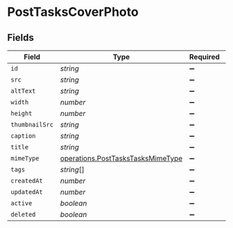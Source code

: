 # PostTasksCoverPhoto


## Fields

| Field                                                                                  | Type                                                                                   | Required                                                                               | Description                                                                            |
| -------------------------------------------------------------------------------------- | -------------------------------------------------------------------------------------- | -------------------------------------------------------------------------------------- | -------------------------------------------------------------------------------------- |
| `id`                                                                                   | *string*                                                                               | :heavy_minus_sign:                                                                     | N/A                                                                                    |
| `src`                                                                                  | *string*                                                                               | :heavy_minus_sign:                                                                     | N/A                                                                                    |
| `altText`                                                                              | *string*                                                                               | :heavy_minus_sign:                                                                     | N/A                                                                                    |
| `width`                                                                                | *number*                                                                               | :heavy_minus_sign:                                                                     | N/A                                                                                    |
| `height`                                                                               | *number*                                                                               | :heavy_minus_sign:                                                                     | N/A                                                                                    |
| `thumbnailSrc`                                                                         | *string*                                                                               | :heavy_minus_sign:                                                                     | N/A                                                                                    |
| `caption`                                                                              | *string*                                                                               | :heavy_minus_sign:                                                                     | N/A                                                                                    |
| `title`                                                                                | *string*                                                                               | :heavy_minus_sign:                                                                     | N/A                                                                                    |
| `mimeType`                                                                             | [operations.PostTasksTasksMimeType](../../models/operations/posttaskstasksmimetype.md) | :heavy_minus_sign:                                                                     | N/A                                                                                    |
| `tags`                                                                                 | *string*[]                                                                             | :heavy_minus_sign:                                                                     | N/A                                                                                    |
| `createdAt`                                                                            | *number*                                                                               | :heavy_minus_sign:                                                                     | N/A                                                                                    |
| `updatedAt`                                                                            | *number*                                                                               | :heavy_minus_sign:                                                                     | N/A                                                                                    |
| `active`                                                                               | *boolean*                                                                              | :heavy_minus_sign:                                                                     | N/A                                                                                    |
| `deleted`                                                                              | *boolean*                                                                              | :heavy_minus_sign:                                                                     | N/A                                                                                    |